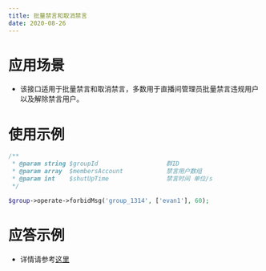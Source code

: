 ```yaml
---
title: 批量禁言和取消禁言
date: 2020-08-26
---
```


# 应用场景

- 该接口适用于批量禁言和取消禁言，多数用于直播间管理员批量禁言违规用户以及解除禁言用户。

# 使用示例

```php
/**
 * @param string $groupId                   群ID
 * @param array  $membersAccount            禁言用户数组
 * @param int    $shutUpTime                禁言时间 单位/s
 */

$group->operate->forbidMsg('group_1314', ['evan1'], 60);

```

# 应答示例

- 详情请参考[这里](https://cloud.tencent.com/document/product/269/1626)